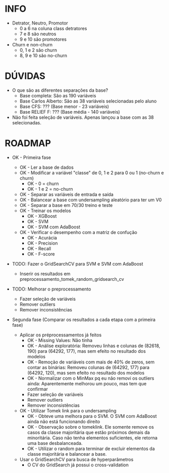 # INFO
  - Detrator, Neutro, Promotor
    - 0 a 6 na coluna class detratores
    - 7 e 8 são neutros
    - 9 e 10 são promotores
  - Churn e non-churn
    - 0, 1 e 2 são churn
    - 8, 9 e 10 são no-churn

# DÚVIDAS
- O que são as diferentes separações da base?
  - Base completa: São as 190 variáveis
  - Base Carlos Alberto: São as 38 variáveis selecionadas pelo aluno
  - Base CFS: ??? (Base menor - 23 variáveis)
  - Base RELIEF F: ??? (Base média - 140 variáveis)
- Não foi feita seleção de variáveis. Apenas lançou a base com as 38 selecionadas.

# ROADMAP
- OK - Primeira fase
  - OK - Ler a base de dados
  - OK - Modificar a variável "classe" de 0, 1 e 2 para 0 ou 1 (no-churn e churn)
    - OK - 0 = churn
    - OK - 1 e 2 = no-churn
  - OK - Separar as variáveis de entrada e saída
  - OK - Balancear a base com undersampling aleatório para ter um V0
  - OK - Separar a base em 70/30 treino e teste
  - OK - Treinar os modelos
    - OK - XGBoost
    - OK - SVM
    - OK - SVM com AdaBoost
  - OK - Verificar o desempenho com a matriz de confução
    - OK - Acurácia
    - OK - Precision
    - OK - Recall
    - OK - F-score
    
- TODO: Fazer o GridSearchCV para SVM e SVM com AdaBoost
  - Inserir os resultados em preprocessamento_tomek_random_gridsearch_cv
- TODO: Melhorar o preprocessamento
  - Fazer seleção de variáveis
  - Remover outliers
  - Remover inconsistências
    
- Segunda fase (Comparar os resultados a cada etapa com a primeira fase)
  - Aplicar os préprocessamentos já feitos
    - OK - Missing Values: Não tinha
    - OK - Análise exploratória: Removeu linhas e colunas de (82618, 190) para (64292, 177), mas sem efeito no 
    resultado dos modelos
    - OK - Remoção de variáveis com mais de 40% de zeros, sem contar as binárias: Removeu colunas de (64292, 177) 
    para (64292, 120), mas sem efeito no resultado dos modelos
    - OK - Normalizar com o MinMax pq eu não removi os outliers ainda: Aparentemente melhorou um pouco, mas 
    tem que confirmar
    - Fazer seleção de variáveis
    - Remover outliers
    - Remover inconsistências
  - OK - Utilizar Tomek link para o undersampling
    - OK - Obteve uma melhora para o SVM. O SVM com AdaBoost ainda não está funcionando direito
    - OK - Observação sobre o tomeklink. Ele somente remove os casos da classe majoritária que estão próximos demais
    da minoritária. Caso não tenha elementos suficientes, ele retorna uma base desbalanceada. 
    - OK - Utilizar o random para terminar de excluir elementos da classe majoritária e balancear a base.
  - Usar o GridSearchCV para busca de hyperparâmetros
    - O CV do GridSearch já possui o cross-validation